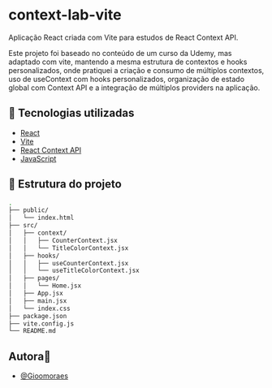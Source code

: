 # context-lab-vite

Aplicação React criada com Vite para estudos de React Context API.

Este projeto foi baseado no conteúdo de um curso da Udemy, mas adaptado com vite, mantendo a mesma estrutura de contextos e hooks personalizados, onde pratiquei a criação e consumo de múltiplos contextos, uso de useContext com hooks personalizados, organização de estado global com Context API e a integração de múltiplos providers na aplicação.

## 🚀 Tecnologias utilizadas

- [React](https://react.dev/)
- [Vite](https://vitejs.dev/)
- [React Context API](https://react.dev/reference/react/useContext)
- [JavaScript](https://developer.mozilla.org/pt-BR/docs/Web/JavaScript)

## 📁 Estrutura do projeto

```bash
.
├── public/
│   └── index.html
├── src/
│   ├── context/
│   │   ├── CounterContext.jsx
│   │   └── TitleColorContext.jsx
│   ├── hooks/
│   │   ├── useCounterContext.jsx
│   │   └── useTitleColorContext.jsx
│   ├── pages/
│   │   └── Home.jsx
│   ├── App.jsx
│   ├── main.jsx
│   └── index.css
├── package.json
├── vite.config.js
└── README.md
```

## Autora💜

- [@Gioomoraes](https://github.com/Gioomoraes)
